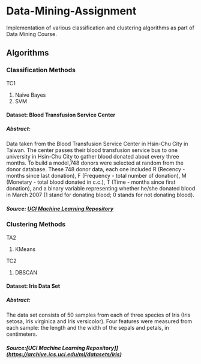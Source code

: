 # Data-Mining-Assignment
Implementation of various classification and clustering algorithms as part of Data Mining Course.

## Algorithms

### Classification Methods
TC1
1. Naive Bayes
2. SVM

#### Dataset: Blood Transfusion Service Center

##### Abstract:
Data taken from the Blood Transfusion Service Center in Hsin-Chu City in Taiwan. The center passes their blood transfusion service bus to one university in Hsin-Chu City to gather blood donated about every three months. To build a  model,748 donors were selected at random from the donor database. These 748 donor data, each one included R (Recency - months since last donation), F (Frequency - total number of donation), M (Monetary - total blood donated in c.c.), T (Time - months since first donation), and a binary variable representing whether he/she donated blood in March 2007 (1 stand for donating blood; 0 stands for not donating blood).

##### Source: [UCI Machine Learning Repository](https://archive.ics.uci.edu/ml/datasets/Blood+Transfusion+Service+Center)

### Clustering Methods

TA2
1. KMeans

TC2
1. DBSCAN

#### Dataset: Iris Data Set
##### Abstract:

The data set consists of 50 samples from each of three species of Iris (Iris setosa, Iris virginica and Iris versicolor). Four features were measured from each sample: the length and the width of the sepals and petals, in centimeters.

##### Source:[UCI Machine Learning Repository]](https://archive.ics.uci.edu/ml/datasets/iris)

